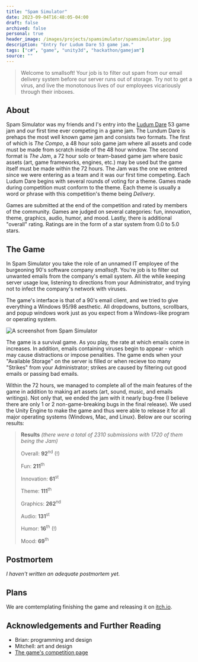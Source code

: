 ```yaml
---
title: "Spam Simulator"
date: 2023-09-04T16:48:05-04:00
draft: false
archived: false
personal: true
header_image: /images/projects/spamsimulator/spamsimulator.jpg
description: "Entry for Ludum Dare 53 game jam."
tags: ["c#", "game", "unity3d", "hackathon/gamejam"]
source: ""
---
```


> Welcome to smallsoft! Your job is to filter out spam from our email delivery system before our server runs out of storage. Try not to get a virus, and live the monotonous lives of our employees vicariously through their inboxes.

## About

Spam Simulator was my friends and I's entry into the [Ludum Dare](https://ldjam.com/events/ludum-dare/53/stats) 53 game jam and our first time ever competing in a game jam. The Lundum Dare is prehaps the most well known game jam and consists two formats. The first of which is *The Compo*, a 48 hour solo game jam where all assets and code must be made from scratch inside of the 48 hour window. The second format is *The Jam*, a 72 hour solo or team-based game jam where basic assets (art, game frameworks, engines, etc.) may be used but the game itself must be made within the 72 hours. The Jam was the one we entered since we were entering as a team and it was our first time competing. Each Ludum Dare begins with several rounds of voting for a theme. Games made during competition must conform to the theme. Each theme is usually a word or phrase with this competition's theme being *Delivery*.

Games are submitted at the end of the competition and rated by members of the community. Games are judged on several categories: fun, innovation, theme, graphics, audio, humor, and mood. Lastly, there is additional "overall" rating. Ratings are in the form of a star system from 0.0 to 5.0 stars.

## The Game

In Spam Simulator you take the role of an unnamed IT employee of the burgeoning 90's software company *smallsoft*. You're job is to filter out unwanted emails from the company's email system. All the while keeping server usage low, listening to directions from your Administrator, and trying not to infect the company's network with viruses.

The game's interface is that of a 90's email client, and we tried to give everything a Windows 95/98 aesthetic. All dropdowns, buttons, scrollbars, and popup windows work just as you expect from a Windows-like program or operating system.

![A screenshot from Spam Simulator](/images/projects/spamsimulator/screenshot.jpg "A screenshot from Spam Simulator. The player seems to have gotten a gnome popup virus.")

The game is a survival game. As you play, the rate at which emails come in increases. In addition, emails containing viruses begin to appear - which may cause distractions or impose penalities. The game ends when your "Available Storage" on the server is filled or when recieve too many "Strikes" from your Administrator; strikes are caused by filtering out good emails or passing bad emails.

Within the 72 hours, we managed to complete all of the main features of the game in addition to making art assets (art, sound, music, and emails writings). Not only that, we ended the jam with it nearly bug-free (I believe there are only 1 or 2 non-game-breaking bugs in the final release). We used the Unity Engine to make the game and thus were able to release it for all major operating systems (Windows, Mac, and Linux). Below are our scoring results:

> **Results** *(there were a total of 2310 submissions with 1720 of them being the Jam)*
> 
> Overall: **92**<sup>nd</sup> (!)
> 
> Fun: **211**<sup>th</sup>
> 
> Innovation: **61**<sup>st</sup>
>
> Theme: **111**<sup>th</sup>
>
> Graphics: **262**<sup>nd</sup>
>
> Audio: **131**<sup>st</sup>
>
> Humor: **16**<sup>th</sup> (!)
>
> Mood: **69**<sup>th</sup>

## Postmortem

*I haven't written an adequate postmortem yet.*

## Plans

We are comtemplating finishing the game and releasing it on [itch.io](https://itch.io/).

## Acknowledgements and Further Reading

- Brian: programming and design
- Mitchell: art and design
- [The game's competition page](https://ldjam.com/events/ludum-dare/53/spam-simulator)